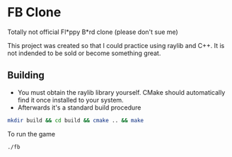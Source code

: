# FB Clone 
Totally not official Fl\*ppy B\*rd clone (please don't sue me)

This project was created so that I could practice using raylib and C++. It is not indended to be sold or become something great.

## Building
- You must obtain the raylib library yourself. CMake should automatically find it once installed to your system.
- Afterwards it's a standard build procedure

```bash
mkdir build && cd build && cmake .. && make
```

To run the game
```bash
./fb
```
